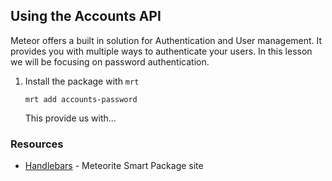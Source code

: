 ## Using the Accounts API

Meteor offers a built in solution for Authentication and User management. It provides you with multiple ways to authenticate your users. In this lesson we will be focusing on password authentication.

1. Install the package with `mrt`

    ```
    mrt add accounts-password
    ```

    This provide us with...

### Resources

- [Handlebars][] - Meteorite Smart Package site

[Handlebars]: https://github.com/meteor/meteor/wiki/Handlebars

